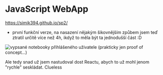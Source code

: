 # JavaScript WebApp
https://simik394.github.io/sp2/
- první funkční verze, na nasazení nějakým šikovnějším způbem jsem teď ztratil určitě více než 4h, ikdyž to měla být ta jednodušší část :D



![vypsané notebooky přihlášeného uživatele (prakticky jen proof of concept...)](https://or3snw.db.files.1drv.com/y4mis_eUrM3-Ud5M0MB2x9I_MpiQrd6-yu2rzurEh23DROJ55g67rZu5wt6LPTssiQJWFzbvTY_r2J-P4-ebvw0JmKO3VR9d88DFFB7JZFA6HZUCTu3lMEff3KdF4Zx_pzxHHf2MUhGZwBdjJBWk1mi3VreVDapIk7-PS5eLG1SxhyaplTdTTuHK2Riv75EqtpwSPr9PQgg07aRwDMC-Q0gGA/Sn%C3%ADmek%20obrazovky_20230119_233337.png?psid=1)

Ale tedy snad už jsem nastudoval dost Reactu, abych to už mohl jenom "rychle" seskládat. Clueless

